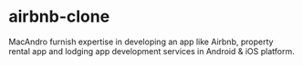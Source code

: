 # airbnb-clone
MacAndro furnish expertise in developing an app like Airbnb, property rental app and lodging app development services in Android &amp; iOS platform.

